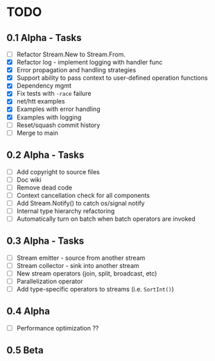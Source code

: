 # TODO

## 0.1 Alpha - Tasks

* [ ] Refactor Stream.New to Stream.From.
* [x] Refactor log - implement logging with handler func
* [x] Error propagation and handling strategies
* [x] Support ability to pass context to user-defined operation functions
* [x] Dependency mgmt
* [x] Fix tests with `-race` failure
* [x] net/htt examples
* [x] Examples with error handling
* [x] Examples with logging
* [ ] Reset/squash commit history
* [ ] Merge to main

## 0.2 Alpha - Tasks
* [ ] Add copyright to source files
* [ ] Doc wiki
* [ ] Remove dead code
* [ ] Context cancellation check for all components
* [ ] Add Stream.Notify() to catch os/signal notify
* [ ] Internal type hierarchy refactoring
* [ ] Automatically turn on batch when batch operators are invoked

## 0.3 Alpha - Tasks
* [ ] Stream emitter - source from another stream
* [ ] Stream collector - sink into another stream
* [ ] New stream operators (join, split, broadcast, etc)
* [ ] Parallelization operator
* [ ] Add type-specific operators to streams (i.e. `SortInt()`)

## 0.4 Alpha
* [ ] Performance optimization ??

## 0.5 Beta
